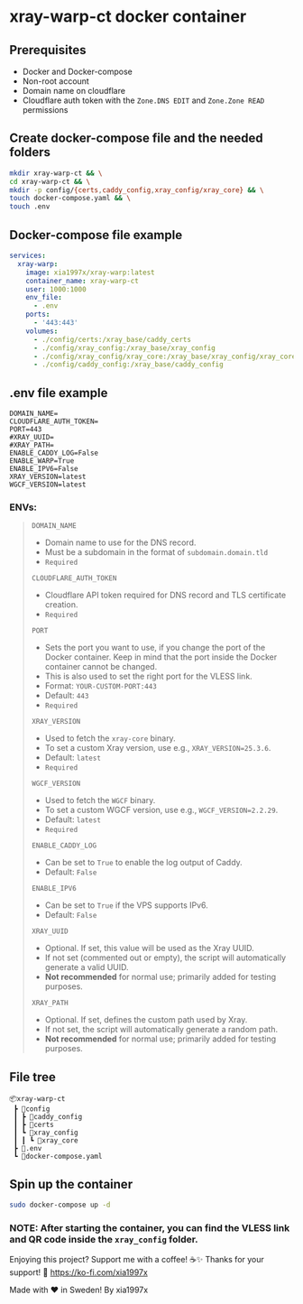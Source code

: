 # xray-warp-ct docker container

## Prerequisites
* Docker and Docker-compose
* Non-root account
* Domain name on cloudflare
* Cloudflare auth token with the `Zone.DNS EDIT` and `Zone.Zone READ` permissions

## Create docker-compose file and the needed folders
```bash
mkdir xray-warp-ct && \
cd xray-warp-ct && \
mkdir -p config/{certs,caddy_config,xray_config/xray_core} && \
touch docker-compose.yaml && \
touch .env
```

## Docker-compose file example
```yaml
services:
  xray-warp:
    image: xia1997x/xray-warp:latest
    container_name: xray-warp-ct
    user: 1000:1000
    env_file:
      - .env
    ports:
      - '443:443'
    volumes:
      - ./config/certs:/xray_base/caddy_certs
      - ./config/xray_config:/xray_base/xray_config
      - ./config/xray_config/xray_core:/xray_base/xray_config/xray_core
      - ./config/caddy_config:/xray_base/caddy_config
```

## .env file example
```dotenv
DOMAIN_NAME=
CLOUDFLARE_AUTH_TOKEN=
PORT=443
#XRAY_UUID=
#XRAY_PATH=
ENABLE_CADDY_LOG=False
ENABLE_WARP=True
ENABLE_IPV6=False
XRAY_VERSION=latest
WGCF_VERSION=latest
```
### **ENVs:**
> `DOMAIN_NAME`
> - Domain name to use for the DNS record.
> - Must be a subdomain in the format of `subdomain.domain.tld`
> - `Required`
> 
> `CLOUDFLARE_AUTH_TOKEN`
> - Cloudflare API token required for DNS record and TLS certificate creation.
> - `Required`
>
> `PORT`
> - Sets the port you want to use, if you change the port of the Docker container. Keep in mind that the port inside the Docker container cannot be changed.
> - This is also used to set the right port for the VLESS link.
> - Format: `YOUR-CUSTOM-PORT:443`
> - Default: `443`
> - `Required`
>
> `XRAY_VERSION`
> - Used to fetch the `xray-core` binary.
> - To set a custom Xray version, use e.g., `XRAY_VERSION=25.3.6`.
> - Default: `latest`
> - `Required`
>
> `WGCF_VERSION`
> - Used to fetch the `WGCF` binary.
> - To set a custom WGCF version, use e.g., `WGCF_VERSION=2.2.29`.
> - Default: `latest`
> - `Required`
> 
> `ENABLE_CADDY_LOG`
> - Can be set to `True` to enable the log output of Caddy.
> - Default: `False`
> 
> `ENABLE_IPV6`
> - Can be set to `True` if the VPS supports IPv6.
> - Default: `False`
>
> `XRAY_UUID`
> - Optional. If set, this value will be used as the Xray UUID.
> - If not set (commented out or empty), the script will automatically generate a valid UUID.
> - **Not recommended** for normal use; primarily added for testing purposes.
>
> `XRAY_PATH`
> - Optional. If set, defines the custom path used by Xray.
> - If not set, the script will automatically generate a random path.
> - **Not recommended** for normal use; primarily added for testing purposes.


## File tree
```
📦xray-warp-ct
 ┣ 📂config
 ┃ ┣ 📂caddy_config
 ┃ ┣ 📂certs
 ┃ ┗ 📂xray_config
 ┃ ┃ ┗ 📂xray_core
 ┣ 📜.env
 ┗ 📜docker-compose.yaml
```

## Spin up the container
```bash
sudo docker-compose up -d
```
### **NOTE:** After starting the container, you can find the VLESS link and QR code inside the `xray_config` folder.

Enjoying this project? Support me with a coffee! ☕️✨ 
Thanks for your support! 🙌 https://ko-fi.com/xia1997x⁠

Made with ❤️ in Sweden! By xia1997x